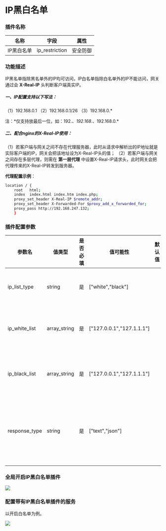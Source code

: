 # IP黑白名单
### 插件名称

| 名称       | 字段           | 属性     |
| ---------- | -------------- | -------- |
| IP黑白名单 | ip_restriction | 安全防御 |

### 功能描述

IP黑名单指除黑名单外的IP均可访问，IP白名单指除白名单外的IP不能访问，网关通过会 **X-Real-IP** 头判断客户端真实IP。

##### 一、IP配置支持以下写法：

（1）192.168.0.1
（2）192.168.0.1/26
（3）192.168.0.*

注：\*仅支持放最后一位，如：192.*、192.168.*、192.168.0.*

##### 二、配合nginx的X-Real-IP使用：

（1）若客户端与网关之间不存在代理服务器，此时从请求中解析出的IP地址就是实际客户端的IP，网关会把该地址设为X-Real-IP头的值；
（2）若客户端与网关之间存在多层代理，则需在 **第一层代理** 中设置X-Real-IP请求头，此时网关会把代理传来的X-Real-IP转发到服务器。

**代理配置示例**：

```sh
location / {
    root   html;
    index  index.html index.htm index.php;
    proxy_set_header X-Real-IP $remote_addr;
    proxy_set_header X-Forwarded-For $proxy_add_x_forwarded_for;
    proxy_pass http://192.168.247.132;
    }
```

### 插件配置参数


| 参数名        | 值类型       | 是否必填 | 值可能性                  | 默认值 | 说明               |
| ------------- | ------------ | -------- | ------------------------- | ------ | ------------------ |
| ip_list_type  | string       | 是       | ["white","black"]         |        | IP名单类型         |
| ip_white_list | array_string | 是       | ["127.0.0.1","127.1.1.1"] |        | IP白名单列表       |
| ip_black_list | array_string | 是       | ["127.0.0.1","127.1.1.1"] |        | IP黑名单列表       |
| response_type | string       | 是       | ["text","json"]           |        | 插件返回报错的类型 |


### 全局开启IP黑白名单插件

![](http://data.eolinker.com/course/kP26Shh00ec1c553cf66097b07c41a3deccdc131fc7a4d3.gif)

### 配置带有IP黑白名单插件的服务

以开启白名单为例。

![](http://data.eolinker.com/course/8FKRTG2cc2a4e556e6673901204ecf3058533b7340694eb.gif)

